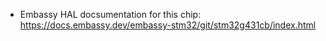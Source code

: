 


- Embassy HAL docsumentation for this chip: https://docs.embassy.dev/embassy-stm32/git/stm32g431cb/index.html